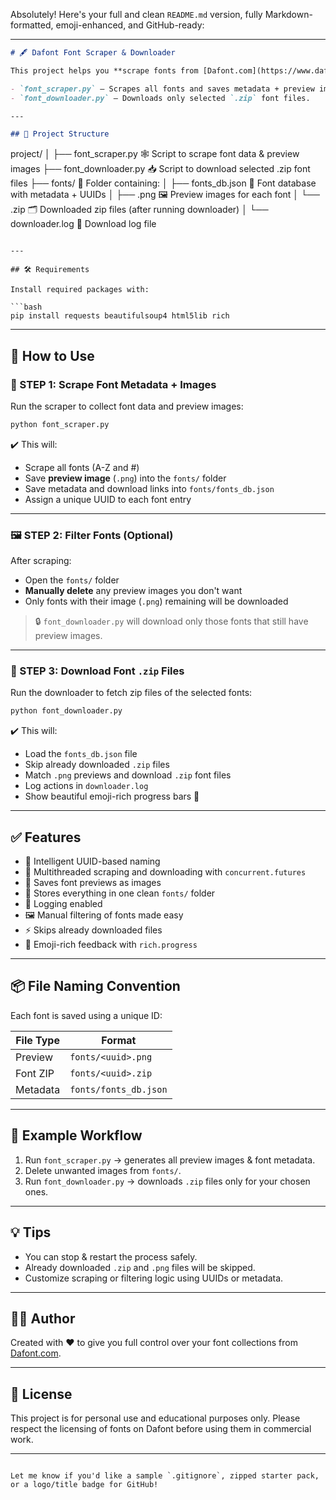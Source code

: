 Absolutely! Here's your full and clean `README.md` version, fully Markdown-formatted, emoji-enhanced, and GitHub-ready:

---

```markdown
# 🖋️ Dafont Font Scraper & Downloader

This project helps you **scrape fonts from [Dafont.com](https://www.dafont.com)**, preview their images, and selectively download only the font files (`.zip`). It's built in two parts:

- `font_scraper.py` — Scrapes all fonts and saves metadata + preview images.
- `font_downloader.py` — Downloads only selected `.zip` font files.

---

## 📁 Project Structure

```
project/
│
├── font_scraper.py           🕸️ Script to scrape font data & preview images
├── font_downloader.py        📥 Script to download selected .zip font files
├── fonts/                    📂 Folder containing:
│   ├── fonts_db.json         📑 Font database with metadata + UUIDs
│   ├── <uuid>.png            🖼️ Preview images for each font
│   └── <uuid>.zip            🗂️ Downloaded zip files (after running downloader)
│
└── downloader.log            📜 Download log file
```

---

## 🛠️ Requirements

Install required packages with:

```bash
pip install requests beautifulsoup4 html5lib rich
```

---

## 🚀 How to Use

### 📌 STEP 1: Scrape Font Metadata + Images

Run the scraper to collect font data and preview images:

```bash
python font_scraper.py
```

✔️ This will:

- Scrape all fonts (A-Z and #)
- Save **preview image** (`.png`) into the `fonts/` folder
- Save metadata and download links into `fonts/fonts_db.json`
- Assign a unique UUID to each font entry

---

### 🖼️ STEP 2: Filter Fonts (Optional)

After scraping:

- Open the `fonts/` folder
- **Manually delete** any preview images you don't want
- Only fonts with their image (`.png`) remaining will be downloaded

> 🔒 `font_downloader.py` will download only those fonts that still have preview images.

---

### 📌 STEP 3: Download Font `.zip` Files

Run the downloader to fetch zip files of the selected fonts:

```bash
python font_downloader.py
```

✔️ This will:

- Load the `fonts_db.json` file
- Skip already downloaded `.zip` files
- Match `.png` previews and download `.zip` font files
- Log actions in `downloader.log`
- Show beautiful emoji-rich progress bars 🚀

---

## ✅ Features

- 🧠 Intelligent UUID-based naming
- 🧵 Multithreaded scraping and downloading with `concurrent.futures`
- 📸 Saves font previews as images
- 📂 Stores everything in one clean `fonts/` folder
- 📜 Logging enabled
- 🖼️ Manual filtering of fonts made easy
- ⚡ Skips already downloaded files
- 🎨 Emoji-rich feedback with `rich.progress`

---

## 📦 File Naming Convention

Each font is saved using a unique ID:

| File Type    | Format                |
|--------------|------------------------|
| Preview      | `fonts/<uuid>.png`     |
| Font ZIP     | `fonts/<uuid>.zip`     |
| Metadata     | `fonts/fonts_db.json`  |

---

## 🧠 Example Workflow

1. Run `font_scraper.py` → generates all preview images & font metadata.
2. Delete unwanted images from `fonts/`.
3. Run `font_downloader.py` → downloads `.zip` files only for your chosen ones.

---

## 💡 Tips

- You can stop & restart the process safely.
- Already downloaded `.zip` and `.png` files will be skipped.
- Customize scraping or filtering logic using UUIDs or metadata.

---

## 👨‍💻 Author

Created with ❤️ to give you full control over your font collections from [Dafont.com](https://www.dafont.com).

---

## 📃 License

This project is for personal use and educational purposes only. Please respect the licensing of fonts on Dafont before using them in commercial work.

---
```

Let me know if you'd like a sample `.gitignore`, zipped starter pack, or a logo/title badge for GitHub!
